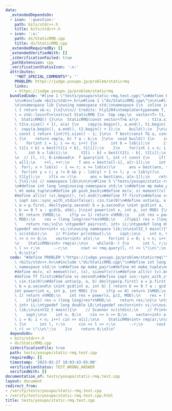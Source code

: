 ```yaml
---
data:
  _extendedDependsOn:
  - icon: ':question:'
    path: bits/stdc++.h
    title: bits/stdc++.h
  - icon: ':x:'
    path: ds/StaticRMQ.cpp
    title: ds/StaticRMQ.cpp
  _extendedRequiredBy: []
  _extendedVerifiedWith: []
  _isVerificationFailed: true
  _pathExtension: cpp
  _verificationStatusIcon: ':x:'
  attributes:
    '*NOT_SPECIAL_COMMENTS*': ''
    PROBLEM: https://judge.yosupo.jp/problem/staticrmq
    links:
    - https://judge.yosupo.jp/problem/staticrmq
  bundledCode: "#line 1 \"tests/yosupo/static-rmq.test.cpp\"\n#define PROBLEM \"https://judge.yosupo.jp/problem/staticrmq\"\
    \n\n#include <bits/stdc++.h>\n#line 1 \"ds/StaticRMQ.cpp\"\n\n\n#line 4 \"ds/StaticRMQ.cpp\"\
    \n\nnamespace lib {\nusing namespace std;\nnamespace {\n  inline int lsb(int x)\
    \ { return x&-x; }\n}\n\n// Credits: hly1204\ntemplate<typename T, typename Cmp\
    \ = std::less<T>>\nstruct StaticRMQ {\n  Cmp cmp;\n  vector<T> t1, t2, a;\n\n\
    \  StaticRMQ() {}\n\n  StaticRMQ(const vector<T>& a)\n    : t1(a.size() + 1),\
    \ t2(a.size() + 1), a(a) {\n    copy(a.begin(), a.end(), t1.begin() + 1);\n  \
    \  copy(a.begin(), a.end(), t2.begin() + 1);\n    build();\n  }\n\n  int size()\
    \ const { return (int)t1.size() - 1; }\n\n  T best(const T& a, const T& b) const\
    \ {\n    return cmp(a, b) ? a : b;\n  }\n\n  void build() {\n    int n = size();\n\
    \    for(int i = 1; i <= n; i++) {\n      int b = lsb(i);\n      if(i + b <= n)\
    \ t1[i + b] = best(t1[i + b], t1[i]);\n    }\n    for(int i = n; i; i--) {\n \
    \     int b = lsb(i);\n      t2[i - b] = best(t2[i - b], t2[i]);\n    }\n  }\n\
    \n  // [l, r], 0-indexed\n  T query(int l, int r) const {\n    if(l == r) return\
    \ a[l];\n    ++l, ++r;\n    T ans = best(a[l-1], a[r-1]);\n    int x = l;\n  \
    \  for(; x + lsb(x) - 1 <= r; x += lsb(x))\n      ans = best(ans, t2[x]);\n  \
    \  for(int y = r; y != 0 && y - lsb(y) + 1 >= l; y -= lsb(y))\n      ans = best(ans,\
    \ t1[y]);\n    if(x <= r)\n      ans = best(ans, a[x-1]);\n    return ans;\n \
    \ }\n};\n} // namespace lib\n\n\n\n#line 5 \"tests/yosupo/static-rmq.test.cpp\"\
    \n#define int long long\nusing namespace std;\n \n#define mp make_pair\n#define\
    \ mt make_tuple\n#define pb push_back\n#define ms(v, x) memset((v), (x), sizeof(v))\n\
    #define all(v) (v).begin(), (v).end()\n#define ff first\n#define ss second\n#define\
    \ iopt ios::sync_with_stdio(false); cin.tie(0)\n#define untie(p, a, b) decltype(p.first)\
    \ a = p.first, decltype(p.second) b = p.second\n \nint gcd(int a, int b) { return\
    \ b == 0 ? a : gcd(b, a%b); }\nint power(int x, int p, int MOD) {\n    if(p ==\
    \ 0) return 1%MOD;\n    if(p == 1) return x%MOD;\n    int res = power(x, p/2,\
    \ MOD);\n    res = (long long)res*res%MOD;\n    if(p&1) res = (long long)res*x%MOD;\n\
    \    return res;\n}\n \ntypedef pair<int, int> ii;\ntypedef long double LD;\n\
    typedef vector<int> vi;\n\nusing namespace lib;\n\nint32_t main(){\n    // Scanner\
    \ sc(stdin);\n    // Printer pr(stdout);\n    iopt;\n\n    int n, Q;\n    cin\
    \ >> n >> Q;\n    vector<int> a(n);\n    for(int i = 0; i < n; i++) cin >> a[i];\n\
    \n    StaticRMQ<int> rmq(a);\n\n    while(Q--) {\n      int l, r;\n      cin >>\
    \ l >> r;\n      --r;\n      cout << rmq.query(l, r) << \"\\n\";\n    }\n    return\
    \ 0;\n}\n"
  code: "#define PROBLEM \"https://judge.yosupo.jp/problem/staticrmq\"\n\n#include\
    \ <bits/stdc++.h>\n#include \"ds/StaticRMQ.cpp\"\n#define int long long\nusing\
    \ namespace std;\n \n#define mp make_pair\n#define mt make_tuple\n#define pb push_back\n\
    #define ms(v, x) memset((v), (x), sizeof(v))\n#define all(v) (v).begin(), (v).end()\n\
    #define ff first\n#define ss second\n#define iopt ios::sync_with_stdio(false);\
    \ cin.tie(0)\n#define untie(p, a, b) decltype(p.first) a = p.first, decltype(p.second)\
    \ b = p.second\n \nint gcd(int a, int b) { return b == 0 ? a : gcd(b, a%b); }\n\
    int power(int x, int p, int MOD) {\n    if(p == 0) return 1%MOD;\n    if(p ==\
    \ 1) return x%MOD;\n    int res = power(x, p/2, MOD);\n    res = (long long)res*res%MOD;\n\
    \    if(p&1) res = (long long)res*x%MOD;\n    return res;\n}\n \ntypedef pair<int,\
    \ int> ii;\ntypedef long double LD;\ntypedef vector<int> vi;\n\nusing namespace\
    \ lib;\n\nint32_t main(){\n    // Scanner sc(stdin);\n    // Printer pr(stdout);\n\
    \    iopt;\n\n    int n, Q;\n    cin >> n >> Q;\n    vector<int> a(n);\n    for(int\
    \ i = 0; i < n; i++) cin >> a[i];\n\n    StaticRMQ<int> rmq(a);\n\n    while(Q--)\
    \ {\n      int l, r;\n      cin >> l >> r;\n      --r;\n      cout << rmq.query(l,\
    \ r) << \"\\n\";\n    }\n    return 0;\n}\n"
  dependsOn:
  - bits/stdc++.h
  - ds/StaticRMQ.cpp
  isVerificationFile: true
  path: tests/yosupo/static-rmq.test.cpp
  requiredBy: []
  timestamp: '2023-02-27 10:03:43-03:00'
  verificationStatus: TEST_WRONG_ANSWER
  verifiedWith: []
documentation_of: tests/yosupo/static-rmq.test.cpp
layout: document
redirect_from:
- /verify/tests/yosupo/static-rmq.test.cpp
- /verify/tests/yosupo/static-rmq.test.cpp.html
title: tests/yosupo/static-rmq.test.cpp
---
```

